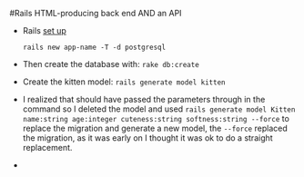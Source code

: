 #Rails HTML-producing back end AND an API

- Rails [set up](https://joesasson.github.io/2017/03/24/setting-up-a-rails-app-with-rspec-and-postgres.html)

  `rails new app-name -T -d postgresql`

- Then create the database with: `rake db:create`

- Create the kitten model: `rails generate model kitten`
- I realized that should have passed the parameters through in the command so I deleted the model and used `rails generate model Kitten name:string age:integer cuteness:string softness:string --force` to replace the migration and generate a new model, the `--force` replaced the migration, as it was early on I thought it was ok to do a straight replacement.
-
